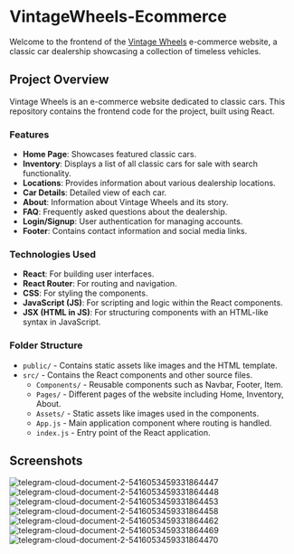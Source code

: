 # VintageWheels-Ecommerce

Welcome to the frontend of the [Vintage Wheels](https://dariiahacker1.github.io/VintageWheels-Ecommerce/) e-commerce website, a classic car dealership showcasing a collection of timeless vehicles.

## Project Overview

Vintage Wheels is an e-commerce website dedicated to classic cars. This repository contains the frontend code for the project, built using React.

### Features

- **Home Page**: Showcases featured classic cars.
- **Inventory**: Displays a list of all classic cars for sale with search functionality.
- **Locations**: Provides information about various dealership locations.
- **Car Details**: Detailed view of each car.
- **About**: Information about Vintage Wheels and its story.
- **FAQ**: Frequently asked questions about the dealership.
- **Login/Signup**: User authentication for managing accounts.
- **Footer**: Contains contact information and social media links.

### Technologies Used

- **React**: For building user interfaces.
- **React Router**: For routing and navigation.
- **CSS**: For styling the components.
- **JavaScript (JS)**: For scripting and logic within the React components.
- **JSX (HTML in JS)**: For structuring components with an HTML-like syntax in JavaScript.
  
### Folder Structure

- `public/` - Contains static assets like images and the HTML template.
- `src/` - Contains the React components and other source files.
  - `Components/` - Reusable components such as Navbar, Footer, Item.
  - `Pages/` - Different pages of the website including Home, Inventory, About.
  - `Assets/` - Static assets like images used in the components.
  - `App.js` - Main application component where routing is handled.
  - `index.js` - Entry point of the React application.
 
## Screenshots

![telegram-cloud-document-2-5416053459331864447](https://github.com/user-attachments/assets/8b4f14cc-d475-4155-9bb9-755c8dd6e8ae)
![telegram-cloud-document-2-5416053459331864448](https://github.com/user-attachments/assets/86c54a89-0ac4-433f-bae4-96093d2cf5e6)
![telegram-cloud-document-2-5416053459331864453](https://github.com/user-attachments/assets/a05f286b-2e91-469d-b631-934cef6c8c39)
![telegram-cloud-document-2-5416053459331864458](https://github.com/user-attachments/assets/cdaa1cc5-b77b-49ae-b095-f3548176f47c)
![telegram-cloud-document-2-5416053459331864462](https://github.com/user-attachments/assets/8078f2b3-bf67-4f0b-a6e0-b3fbf4f941ad)
![telegram-cloud-document-2-5416053459331864469](https://github.com/user-attachments/assets/53600140-2e1d-4bc0-923e-a2507d389dd5)
![telegram-cloud-document-2-5416053459331864470](https://github.com/user-attachments/assets/5ba84608-6528-4b33-9910-30f75fb60b24)

